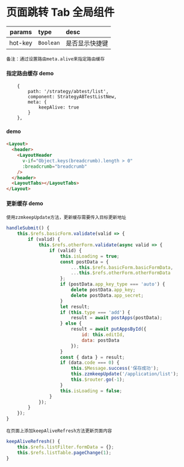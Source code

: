 # 页面跳转 Tab 全局组件

| params     | type      | desc           |
| ---------- | :-------- | :------------- |
| hot-key    | `Boolean` | 是否显示快捷键 |

`备注：通过设置路由meta.alive来指定路由缓存`

#### 指定路由缓存 demo

        {
            path: '/strategy/abtest/list',
            component: StrategyABTestListNew,
            meta: {
                keepAlive: true
            }
        },

#### demo

```html
<Layout>
  <header>
    <LayoutHeader
      v-if="Object.keys(breadcrumb).length > 0"
      :breadcrumb="breadcrumb"
    />
  </header>
  <LayoutTabs></LayoutTabs>
</Layout>
```

#### 更新缓存 demo

`使用zzmkeepUpdate方法，更新缓存需要传入目标更新地址`

```js
handleSubmit() {
    this.$refs.basicForm.validate(valid => {
        if (valid) {
            this.$refs.otherForm.validate(async valid => {
                if (valid) {
                    this.isLoading = true;
                    const postData = {
                        ...this.$refs.basicForm.basicFormData,
                        ...this.$refs.otherForm.otherFormData
                    };
                    if (postData.app_key_type === 'auto') {
                        delete postData.app_key;
                        delete postData.app_secret;
                    }
                    let result;
                    if (this.type === 'add') {
                        result = await postApps(postData);
                    } else {
                        result = await putAppsById({
                            id: this.editId,
                            data: postData
                        });
                    }
                    const { data } = result;
                    if (data.code === 0) {
                        this.$Message.success('保存成功');
                        this.zzmkeepUpdate('/application/list');
                        this.$router.go(-1);
                    }
                    this.isLoading = false;
                }
            });
        }
    });
}
```

`在页面上添加keepAliveRefresh方法更新页面内容`

```js
keepAliveRefresh() {
    this.$refs.listFilter.formData = {};
    this.$refs.listTable.pageChange(1);
}
```
